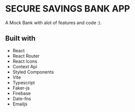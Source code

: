 # SECURE SAVINGS BANK APP

A Mock Bank with alot of features and code :).

## Built with

- React
- React Router
- React Icons
- Context Api
- Styled Components
- Vite
- Typescript
- Faker-js
- Firebase
- Date-fns
- Emailjs

